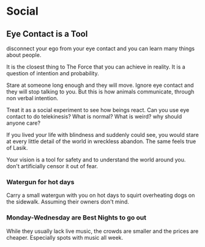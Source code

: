 # Social

## Eye Contact is a Tool
disconnect your ego from your eye contact and you can learn many things about people. 

It is the closest thing to The Force that you can achieve in reality. It is a question of intention and probability.

Stare at someone long enough and they will move. Ignore eye contact and they will stop talking to you. But this is how animals communicate, through non verbal intention.

Treat it as a social experiment to see how beings react. Can you use eye contact to do telekinesis? What is normal? What is weird? why should anyone care?

If you lived your life with blindness and suddenly could see, you would stare at every little detail of the world in wreckless abandon. The same feels true of Lasik.

Your vision is a tool for safety and to understand the world around you. don't artificially censor it out of fear.

### Watergun for hot days
Carry a small watergun with you on hot days to squirt overheating dogs on the sidewalk. Assuming their owners don't mind.

### Monday-Wednesday are Best Nights to go out
While they usually lack live music, the crowds are smaller and the prices are cheaper. Especially spots with music all week.
